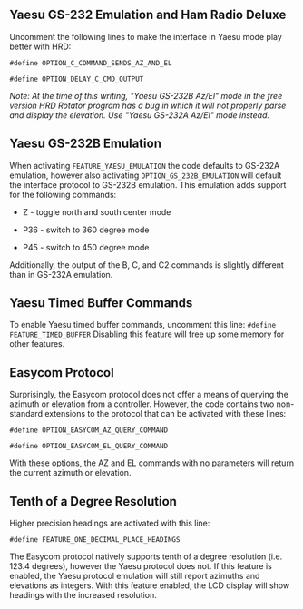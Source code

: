 ## Yaesu GS-232 Emulation and Ham Radio Deluxe

Uncomment the following lines to make the interface in Yaesu mode play better with HRD:

`#define OPTION_C_COMMAND_SENDS_AZ_AND_EL`

`#define OPTION_DELAY_C_CMD_OUTPUT`

_Note: At the time of this writing, "Yaesu GS-232B Az/El" mode in the free version HRD Rotator program has a bug in which it will not properly parse and display the elevation.  Use "Yaesu GS-232A Az/El" mode instead._

## Yaesu GS-232B Emulation

When activating `FEATURE_YAESU_EMULATION` the code defaults to GS-232A emulation, however also activating `OPTION_GS_232B_EMULATION` will default the interface protocol to GS-232B emulation.  This emulation adds support for the following commands:

* Z - toggle north and south center mode

* P36 - switch to 360 degree mode

* P45 - switch to 450 degree mode

Additionally, the output of the B, C, and C2 commands is slightly different than in GS-232A emulation.

## Yaesu Timed Buffer Commands

To enable Yaesu timed buffer commands, uncomment this line:
`#define FEATURE_TIMED_BUFFER`
Disabling this feature will free up some memory for other features.

## Easycom Protocol

Surprisingly, the Easycom protocol does not offer a means of querying the azimuth or elevation from a controller.  However, the code contains two non-standard extensions to the protocol that can be activated with these lines:

`#define OPTION_EASYCOM_AZ_QUERY_COMMAND`

`#define OPTION_EASYCOM_EL_QUERY_COMMAND`

With these options, the AZ and EL commands with no parameters will return the current azimuth or elevation.

## Tenth of a Degree Resolution

Higher precision headings are activated with this line:

`#define FEATURE_ONE_DECIMAL_PLACE_HEADINGS`

The Easycom protocol natively supports tenth of a degree resolution (i.e. 123.4 degrees), however the Yaesu protocol does not.  If this feature is enabled, the Yaesu protocol emulation will still report azimuths and elevations as integers.  With this feature enabled, the LCD display will show headings with the increased resolution.
